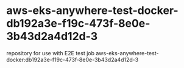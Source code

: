 # aws-eks-anywhere-test-docker-db192a3e-f19c-473f-8e0e-3b43d2a4d12d-3
repository for use with E2E test job aws-eks-anywhere-test-docker:db192a3e-f19c-473f-8e0e-3b43d2a4d12d-3
